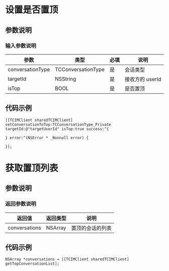 # 设置是否置顶

## 参数说明

### 输入参数说明

| 参数 | 类型 | 必填 | 说明 |
| - | - | - | - |
| conversationType | TCConversationType | 是 | 会话类型 |
| targetId | NSString | 是 | 接收方的 userId |
| isTop | BOOL | 是 | 是否置顶 |

## 代码示例

```objc
[[TCIMClient sharedTCIMClient] setConversationToTop:TCConversationType_Private targetId:@"targetUserId" isTop:true success:^{
        
} error:^(NSError * _Nonnull error) {

}];
```

# 获取置顶列表

## 参数说明

### 返回参数说明

| 返回值 | 返回类型 | 说明 |
| - | - | - |
| conversations | NSArray | 置顶的会话的列表 |

## 代码示例

```objc
NSArray *conversations = [[TCIMClient sharedTCIMClient] getTopConversationList];
```